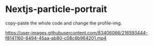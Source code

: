 # Nextjs-particle-portrait


copy-paste the whole code and change the profile-img.


https://user-images.githubusercontent.com/83406066/216593444-f8141160-8494-45aa-ab80-c08c6b964201.mp4

